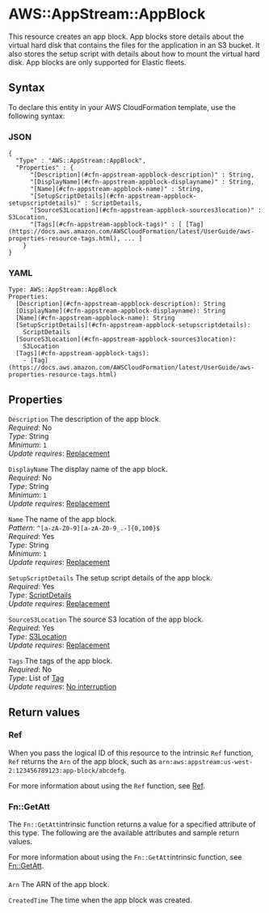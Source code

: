 # AWS::AppStream::AppBlock<a name="aws-resource-appstream-appblock"></a>

This resource creates an app block\. App blocks store details about the virtual hard disk that contains the files for the application in an S3 bucket\. It also stores the setup script with details about how to mount the virtual hard disk\. App blocks are only supported for Elastic fleets\.

## Syntax<a name="aws-resource-appstream-appblock-syntax"></a>

To declare this entity in your AWS CloudFormation template, use the following syntax:

### JSON<a name="aws-resource-appstream-appblock-syntax.json"></a>

```
{
  "Type" : "AWS::AppStream::AppBlock",
  "Properties" : {
      "[Description](#cfn-appstream-appblock-description)" : String,
      "[DisplayName](#cfn-appstream-appblock-displayname)" : String,
      "[Name](#cfn-appstream-appblock-name)" : String,
      "[SetupScriptDetails](#cfn-appstream-appblock-setupscriptdetails)" : ScriptDetails,
      "[SourceS3Location](#cfn-appstream-appblock-sources3location)" : S3Location,
      "[Tags](#cfn-appstream-appblock-tags)" : [ [Tag](https://docs.aws.amazon.com/AWSCloudFormation/latest/UserGuide/aws-properties-resource-tags.html), ... ]
    }
}
```

### YAML<a name="aws-resource-appstream-appblock-syntax.yaml"></a>

```
Type: AWS::AppStream::AppBlock
Properties: 
  [Description](#cfn-appstream-appblock-description): String
  [DisplayName](#cfn-appstream-appblock-displayname): String
  [Name](#cfn-appstream-appblock-name): String
  [SetupScriptDetails](#cfn-appstream-appblock-setupscriptdetails): 
    ScriptDetails
  [SourceS3Location](#cfn-appstream-appblock-sources3location): 
    S3Location
  [Tags](#cfn-appstream-appblock-tags): 
    - [Tag](https://docs.aws.amazon.com/AWSCloudFormation/latest/UserGuide/aws-properties-resource-tags.html)
```

## Properties<a name="aws-resource-appstream-appblock-properties"></a>

`Description`  <a name="cfn-appstream-appblock-description"></a>
The description of the app block\.  
*Required*: No  
*Type*: String  
*Minimum*: `1`  
*Update requires*: [Replacement](https://docs.aws.amazon.com/AWSCloudFormation/latest/UserGuide/using-cfn-updating-stacks-update-behaviors.html#update-replacement)

`DisplayName`  <a name="cfn-appstream-appblock-displayname"></a>
The display name of the app block\.  
*Required*: No  
*Type*: String  
*Minimum*: `1`  
*Update requires*: [Replacement](https://docs.aws.amazon.com/AWSCloudFormation/latest/UserGuide/using-cfn-updating-stacks-update-behaviors.html#update-replacement)

`Name`  <a name="cfn-appstream-appblock-name"></a>
The name of the app block\.  
*Pattern*: `^[a-zA-Z0-9][a-zA-Z0-9_.-]{0,100}$`  
*Required*: Yes  
*Type*: String  
*Minimum*: `1`  
*Update requires*: [Replacement](https://docs.aws.amazon.com/AWSCloudFormation/latest/UserGuide/using-cfn-updating-stacks-update-behaviors.html#update-replacement)

`SetupScriptDetails`  <a name="cfn-appstream-appblock-setupscriptdetails"></a>
The setup script details of the app block\.  
*Required*: Yes  
*Type*: [ScriptDetails](aws-properties-appstream-appblock-scriptdetails.md)  
*Update requires*: [Replacement](https://docs.aws.amazon.com/AWSCloudFormation/latest/UserGuide/using-cfn-updating-stacks-update-behaviors.html#update-replacement)

`SourceS3Location`  <a name="cfn-appstream-appblock-sources3location"></a>
The source S3 location of the app block\.  
*Required*: Yes  
*Type*: [S3Location](aws-properties-appstream-appblock-s3location.md)  
*Update requires*: [Replacement](https://docs.aws.amazon.com/AWSCloudFormation/latest/UserGuide/using-cfn-updating-stacks-update-behaviors.html#update-replacement)

`Tags`  <a name="cfn-appstream-appblock-tags"></a>
The tags of the app block\.  
*Required*: No  
*Type*: List of [Tag](https://docs.aws.amazon.com/AWSCloudFormation/latest/UserGuide/aws-properties-resource-tags.html)  
*Update requires*: [No interruption](https://docs.aws.amazon.com/AWSCloudFormation/latest/UserGuide/using-cfn-updating-stacks-update-behaviors.html#update-no-interrupt)

## Return values<a name="aws-resource-appstream-appblock-return-values"></a>

### Ref<a name="aws-resource-appstream-appblock-return-values-ref"></a>

When you pass the logical ID of this resource to the intrinsic `Ref` function, `Ref` returns the `Arn` of the app block, such as `arn:aws:appstream:us-west-2:123456789123:app-block/abcdefg`\.

For more information about using the `Ref` function, see [Ref](https://docs.aws.amazon.com/AWSCloudFormation/latest/UserGuide/intrinsic-function-reference-ref.html)\.

### Fn::GetAtt<a name="aws-resource-appstream-appblock-return-values-fn--getatt"></a>

The `Fn::GetAtt`intrinsic function returns a value for a specified attribute of this type\. The following are the available attributes and sample return values\.

For more information about using the `Fn::GetAtt`intrinsic function, see [Fn::GetAtt](https://docs.aws.amazon.com/AWSCloudFormation/latest/UserGuide/intrinsic-function-reference-getatt.html)\.

#### <a name="aws-resource-appstream-appblock-return-values-fn--getatt-fn--getatt"></a>

`Arn`  <a name="Arn-fn::getatt"></a>
The ARN of the app block\.

`CreatedTime`  <a name="CreatedTime-fn::getatt"></a>
The time when the app block was created\.